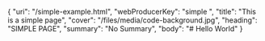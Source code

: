 {
  "uri": "/simple-example.html",
  "webProducerKey": "simple ",
  "title": "This is a simple page",
  "cover": "/files/media/code-background.jpg",
  "heading": "SIMPLE PAGE",
  "summary": "No Summary",
  "body": "# Hello World"
}